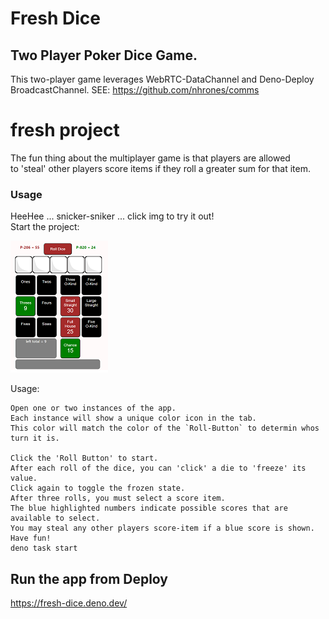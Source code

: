 # Fresh Dice
   
## Two Player Poker Dice Game.
This two-player game leverages WebRTC-DataChannel and Deno-Deploy BroadcastChannel.
SEE: https://github.com/nhrones/comms
# fresh project
 
The fun thing about the multiplayer game is that players are allowed    
to 'steal' other players score items if they roll a greater sum for that item.    
### Usage

HeeHee ... snicker-sniker ... click img to try it out!    
Start the project:

[![dice](./dice.png)](https://fresh-dice.deno.dev/)    
  
   
Usage:
```
Open one or two instances of the app. 
Each instance will show a unique color icon in the tab.
This color will match the color of the `Roll-Button` to determin whos turn it is.

Click the 'Roll Button' to start.    
After each roll of the dice, you can 'click' a die to 'freeze' its value.    
Click again to toggle the frozen state.  
After three rolls, you must select a score item.    
The blue highlighted numbers indicate possible scores that are available to select.
You may steal any other players score-item if a blue score is shown.
Have fun!
deno task start
```

## Run the app from Deploy
https://fresh-dice.deno.dev/ 
